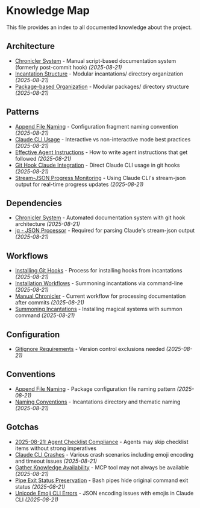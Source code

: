 # Knowledge Map

This file provides an index to all documented knowledge about the project.

## Architecture
- [Chronicler System](./architecture/chronicler-system.md) - Manual script-based documentation system (formerly post-commit hook) *(2025-08-21)*
- [Incantation Structure](./architecture/incantation-structure.md) - Modular incantations/ directory organization *(2025-08-21)*
- [Package-based Organization](./architecture/package-organization.md) - Modular packages/ directory structure *(2025-08-21)*

## Patterns
- [Append File Naming](./patterns/append-file-naming.md) - Configuration fragment naming convention *(2025-08-21)*
- [Claude CLI Usage](./patterns/claude-cli-usage.md) - Interactive vs non-interactive mode best practices *(2025-08-21)*
- [Effective Agent Instructions](./patterns/effective-agent-instructions.md) - How to write agent instructions that get followed *(2025-08-21)*
- [Git Hook Claude Integration](./patterns/git-hook-claude-integration.md) - Direct Claude CLI usage in git hooks *(2025-08-21)*
- [Stream-JSON Progress Monitoring](./patterns/stream-json-progress.md) - Using Claude CLI's stream-json output for real-time progress updates *(2025-08-21)*

## Dependencies
- [Chronicler System](./dependencies/chronicler-system.md) - Automated documentation system with git hook architecture *(2025-08-21)*
- [jq - JSON Processor](./dependencies/jq-json-processor.md) - Required for parsing Claude's stream-json output *(2025-08-21)*

## Workflows
- [Installing Git Hooks](./workflows/installing-git-hooks.md) - Process for installing hooks from incantations *(2025-08-21)*
- [Installation Workflows](./workflows/installation.md) - Summoning incantations via command-line *(2025-08-21)*
- [Manual Chronicler](./workflows/manual-chronicler.md) - Current workflow for processing documentation after commits *(2025-08-21)*
- [Summoning Incantations](./workflows/summoning-incantations.md) - Installing magical systems with summon command *(2025-08-21)*

## Configuration
- [Gitignore Requirements](./config/gitignore-requirements.md) - Version control exclusions needed *(2025-08-21)*

## Conventions
- [Append File Naming](./conventions/append-file-naming.md) - Package configuration file naming pattern *(2025-08-21)*
- [Naming Conventions](./conventions/naming.md) - Incantations directory and thematic naming *(2025-08-21)*

## Gotchas
- [2025-08-21: Agent Checklist Compliance](./gotchas/2025-08-21-agent-checklist-compliance.md) - Agents may skip checklist items without strong imperatives
- [Claude CLI Crashes](./gotchas/claude-cli-crashes.md) - Various crash scenarios including emoji encoding and timeout issues *(2025-08-21)*
- [Gather Knowledge Availability](./gotchas/gather-knowledge-availability.md) - MCP tool may not always be available *(2025-08-21)*
- [Pipe Exit Status Preservation](./gotchas/pipe-exit-status.md) - Bash pipes hide original command exit status *(2025-08-21)*
- [Unicode Emoji CLI Errors](./gotchas/unicode-emoji-cli-errors.md) - JSON encoding issues with emojis in Claude CLI *(2025-08-21)*